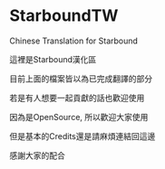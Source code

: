 StarboundTW
===========

Chinese Translation for Starbound

這裡是Starbound漢化區

目前上面的檔案皆以為已完成翻譯的部分

若是有人想要一起貢獻的話也歡迎使用

因為是OpenSource, 所以歡迎大家使用

但是基本的Credits還是請麻煩連結回這邊

感謝大家的配合
